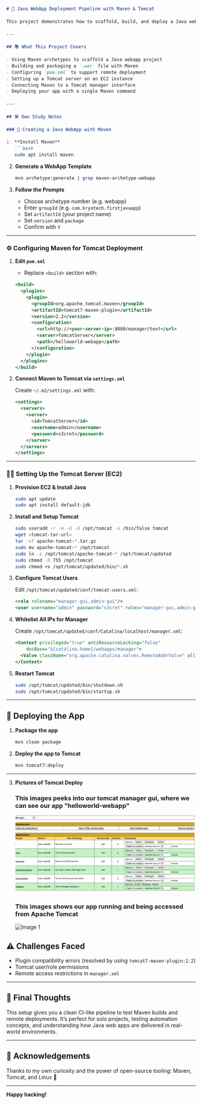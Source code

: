 

```markdown
# 🚀 Java WebApp Deployment Pipeline with Maven & Tomcat

This project demonstrates how to scaffold, build, and deploy a Java web application using Maven and Apache Tomcat. It covers everything from generating a template with Maven archetypes to configuring remote Tomcat deployment over an EC2 instance.

---

## 📚 What This Project Covers

- Using Maven archetypes to scaffold a Java webapp project
- Building and packaging a `.war` file with Maven
- Configuring `pom.xml` to support remote deployment
- Setting up a Tomcat server on an EC2 instance
- Connecting Maven to a Tomcat manager interface
- Deploying your app with a single Maven command

---

## 🛠️ Own Study Notes

### 🔧 Creating a Java WebApp with Maven

1. **Install Maven**  
   ```bash
   sudo apt install maven
   ```

2. **Generate a WebApp Template**  
   ```bash
   mvn archetype:generate | grep maven-archetype-webapp
   ```

3. **Follow the Prompts**  
   - Choose archetype number (e.g. webapp)
   - Enter `groupId` (e.g. `com.kryotech.firstjavaapp`)
   - Set `artifactId` (your project name)
   - Set `version` and `package`
   - Confirm with `Y`

---

### ⚙️ Configuring Maven for Tomcat Deployment

1. **Edit `pom.xml`**
   - Replace `<build>` section with:

   ```xml
   <build>
     <plugins>
       <plugin>
         <groupId>org.apache.tomcat.maven</groupId>
         <artifactId>tomcat7-maven-plugin</artifactId>
         <version>2.2</version>
         <configuration>
           <url>http://<your-server-ip>:8080/manager/text</url>
           <server>TomcatServer</server>
           <path>/helloworld-webapp</path>
         </configuration>
       </plugin>
     </plugins>
   </build>
   ```

2. **Connect Maven to Tomcat via `settings.xml`**

   Create `~/.m2/settings.xml` with:

   ```xml
   <settings>
     <servers>
       <server>
         <id>TomcatServer</id>
         <username>admin</username>
         <password>s3cret</password>
       </server>
     </servers>
   </settings>
   ```

---

### 🐱‍🏍 Setting Up the Tomcat Server (EC2)

1. **Provision EC2 & Install Java**

   ```bash
   sudo apt update
   sudo apt install default-jdk
   ```

2. **Install and Setup Tomcat**

   ```bash
   sudo useradd -r -m -U -d /opt/tomcat -s /bin/false tomcat
   wget <tomcat-tar-url>
   tar -xf apache-tomcat-*.tar.gz
   sudo mv apache-tomcat-* /opt/tomcat
   sudo ln -s /opt/tomcat/apache-tomcat-* /opt/tomcat/updated
   sudo chmod -R 755 /opt/tomcat
   sudo chmod +x /opt/tomcat/updated/bin/*.sh
   ```

3. **Configure Tomcat Users**

   Edit `/opt/tomcat/updated/conf/tomcat-users.xml`:

   ```xml
   <role rolename="manager-gui,admin-gui"/>
   <user username="admin" password="s3cret" roles="manager-gui,admin-gui"/>
   ```

4. **Whitelist All IPs for Manager**

   Create `/opt/tomcat/updated/conf/Catalina/localhost/manager.xml`:

   ```xml
   <Context privileged="true" antiResourceLocking="false"
       docBase="${catalina.home}/webapps/manager">
     <Valve className="org.apache.catalina.valves.RemoteAddrValve" allow="^.*$" />
   </Context>
   ```

5. **Restart Tomcat**

   ```bash
   sudo /opt/tomcat/updated/bin/shutdown.sh
   sudo /opt/tomcat/updated/bin/startup.sh
   ```

---

## 🚀 Deploying the App

1. **Package the app**

   ```bash
   mvn clean package
   ```

2. **Deploy the app to Tomcat**

   ```bash
   mvn tomcat7:deploy
   ```

---
3. **Pictures of Tomcat Deploy**
   ### This images peeks into our tomcat manager gui, where we can see our app "helloworld-webapp"
   ![Image 1](media/tomcat_manager.png)

   ### This images shows our app running and being accessed from Apache Tomcat
   ![Image 1](media/helloworld-app.png)

## ⚠️ Challenges Faced

- Plugin compatibility errors (resolved by using `tomcat7-maven-plugin:2.2`)
- Tomcat user/role permissions
- Remote access restrictions in `manager.xml`

---

## 🏁 Final Thoughts

This setup gives you a clean CI-like pipeline to test Maven builds and remote deployments. It’s perfect for solo projects, testing automation concepts, and understanding how Java web apps are delivered in real-world environments.

---

## 🙌 Acknowledgements

Thanks to my own curiosity and the power of open-source tooling: Maven, Tomcat, and Linux 🤘

---

**Happy hacking!**
```

